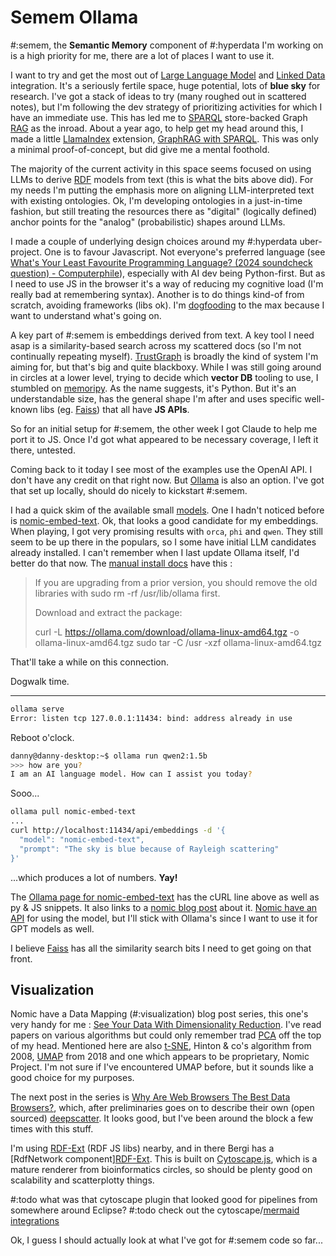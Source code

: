 # Semem Ollama

#:semem, the **Semantic Memory** component of #:hyperdata I'm working on is a high priority for me, there are a lot of places I want to use it.

I want to try and get the most out of [Large Language Model](https://en.wikipedia.org/wiki/Large_language_model) and [Linked Data](https://en.wikipedia.org/wiki/Linked_data) integration. It's a seriously fertile space, huge potential, lots of **blue sky** for research. I've got a stack of ideas to try (many roughed out in scattered notes), but I'm following the dev strategy of prioritizing activities for which I have an immediate use. This has led me to [SPARQL](https://en.wikipedia.org/wiki/SPARQL) store-backed Graph [RAG](https://en.wikipedia.org/wiki/Retrieval-augmented_generation) as the inroad. About a year ago, to help get my head around this, I made a little [LlamaIndex](https://www.llamaindex.ai/) extension, [GraphRAG with SPARQL](https://github.com/danja/nlp/tree/main/GraphRAG). This was only a minimal proof-of-concept, but did give me a mental foothold.

The majority of the current activity in this space seems focused on using LLMs to derive [RDF](https://en.wikipedia.org/wiki/Resource_Description_Framework) models from text (this is what the bits above did). For my needs I'm putting the emphasis more on aligning LLM-interpreted text with existing ontologies. Ok, I'm developing ontologies in a just-in-time fashion, but still treating the resources there as "digital" (logically defined) anchor points for the "analog" (probabilistic) shapes around LLMs.

I made a couple of underlying design choices around my #:hyperdata uber-project. One is to favour Javascript. Not everyone's preferred language (see [What's Your Least Favourite Programming Language? (2024 soundcheck question) - Computerphile](https://www.youtube.com/watch?v=03lRzf7iSiU)), especially with AI dev being Python-first. But as I need to use JS in the browser it's a way of reducing my cognitive load (I'm really bad at remembering syntax). Another is to do things kind-of from scratch, avoiding frameworks (libs ok). I'm [dogfooding](https://en.wikipedia.org/wiki/Eating_your_own_dog_food) to the max because I want to understand what's going on.

A key part of #:semem is embeddings derived from text. A key tool I need asap is a similarity-based search across my scattered docs (so I'm not continually repeating myself). [TrustGraph](https://github.com/trustgraph-ai/trustgraph) is broadly the kind of system I'm aiming for, but that's big and quite blackboxy. While I was still going around in circles at a lower level, trying to decide which **vector DB** tooling to use, I stumbled on [memoripy](https://github.com/caspianmoon/memoripy). As the name suggests, it's Python. But it's an understandable size, has the general shape I'm after and uses specific well-known libs (eg. [Faiss](https://github.com/facebookresearch/faiss)) that all have **JS APIs**.

So for an initial setup for #:semem, the other week I got Claude to help me port it to JS. Once I'd got what appeared to be necessary coverage, I left it there, untested.

Coming back to it today I see most of the examples use the OpenAI API. I don't have any credit on that right now. But [Ollama](https://github.com/ollama/ollama) is also an option. I've got that set up locally, should do nicely to kickstart #:semem.

I had a quick skim of the available small [models](https://ollama.com/search). One I hadn't noticed before is [nomic-embed-text](https://ollama.com/library/nomic-embed-text). Ok, that looks a good candidate for my embeddings. When playing, I got very promising results with `orca`, `phi` and `qwen`. They still seem to be up there in the populars, so I some have initial LLM candidates already installed.
I can't remember when I last update Ollama itself, I'd better do that now.
The [manual install docs](https://github.com/ollama/ollama/blob/main/docs/linux.md) have this :

<blockquote>
If you are upgrading from a prior version, you should remove the old libraries with sudo rm -rf /usr/lib/ollama first.

Download and extract the package:   

curl -L https://ollama.com/download/ollama-linux-amd64.tgz -o ollama-linux-amd64.tgz
sudo tar -C /usr -xzf ollama-linux-amd64.tgz
</blockquote>

That'll take a while on this connection.

Dogwalk time.

---

```sh
ollama serve
Error: listen tcp 127.0.0.1:11434: bind: address already in use
```

Reboot o'clock.

```sh
danny@danny-desktop:~$ ollama run qwen2:1.5b  
>>> how are you?
I am an AI language model. How can I assist you today?
```

Sooo...

```sh
ollama pull nomic-embed-text
...
curl http://localhost:11434/api/embeddings -d '{
  "model": "nomic-embed-text",
  "prompt": "The sky is blue because of Rayleigh scattering"
}'
```
...which produces a lot of numbers. **Yay!**

The [Ollama page for nomic-embed-text](https://ollama.com/library/nomic-embed-text) has the cURL line above as well as py & JS snippets. It also links to a [nomic blog post](https://www.nomic.ai/blog/posts/nomic-embed-text-v1) about it. [Nomic have an API](https://docs.nomic.ai/reference/api/embed-text-v-1-embedding-text-post) for using the model, but I'll stick with Ollama's since I want to use it for GPT models as well.

I believe [Faiss](https://github.com/facebookresearch/faiss) has all the similarity search bits I need to get going on that front.

## Visualization

Nomic have a Data Mapping (#:visualization) blog post series, this one's very handy for me : [See Your Data With Dimensionality Reduction](https://www.nomic.ai/blog/posts/see-your-data-with-dimensionality-reduction). I've read papers on various algorithms but could only remember trad [PCA](https://en.wikipedia.org/wiki/Principal_component_analysis) off the top of my head. Mentioned here are also [t-SNE](https://en.wikipedia.org/wiki/T-distributed_stochastic_neighbor_embedding), Hinton & co's algorithm from 2008, [UMAP](https://arxiv.org/abs/1802.03426) from 2018 and one which appears to be proprietary, Nomic Project. I'm not sure if I've encountered UMAP before, but it sounds like a good choice for my purposes.

The next post in the series is [Why Are Web Browsers The Best Data Browsers?](https://www.nomic.ai/blog/posts/why-are-web-browsers-the-best-data-browsers), which, after preliminaries goes on to describe their own (open sourced) [deepscatter](https://github.com/nomic-ai/deepscatter). It looks good, but I've been around the block a few times with this stuff.

I'm using [RDF-Ext](https://rdf-ext.org) (RDF JS libs) nearby, and in there Bergi has a [RdfNetwork component][RDF-Ext](https://examples.rdf-ext.org/rdf-elements/). This is built on [Cytoscape.js](https://js.cytoscape.org/), which is a mature renderer from bioinformatics circles, so should be plenty good on scalability and scatterplotty things.

#:todo what was that cytoscape plugin that looked good for pipelines from somewhere around Eclipse?
#:todo check out the cytoscape/[mermaid integrations](https://mermaid.js.org/ecosystem/integrations-community.html)

Ok, I guess I should actually look at what I've got for #:semem code so far...
